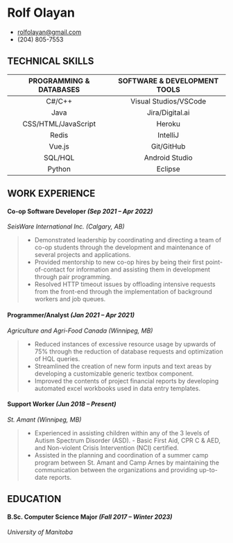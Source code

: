 # Rolf Olayan

- rolfolayan@gmail.com
- (204) 805-7553

## TECHNICAL SKILLS

| **PROGRAMMING & DATABASES** | **SOFTWARE & DEVELOPMENT TOOLS** |
|:-----------------------:|:----------------------------:|
|          C#/C++         |     Visual Studios/VSCode    |
|           Java          |        Jira/Digital.ai       |
|   CSS/HTML/JavaScript   |            Heroku            |
|          Redis          |           IntelliJ           |
|          Vue.js         |          Git/GitHub          |
|         SQL/HQL         |        Android Studio        |
|          Python         |            Eclipse           |

## WORK EXPERIENCE

#### **Co-op Software Developer** _(Sep 2021 – Apr 2022)_
_SeisWare International Inc. (Calgary, AB)_
> - Demonstrated leadership by coordinating and directing a team of co-op students through the development and maintenance of several projects and applications.
> - Provided mentorship to new co-op hires by being their first point-of-contact for information and assisting them in development through pair programming.
> - Resolved HTTP timeout issues by offloading intensive requests from the front-end through the implementation of background workers and job queues.

#### **Programmer/Analyst** _(Jan 2021 – Apr 2021)_
_Agriculture and Agri-Food Canada (Winnipeg, MB)_
> - Reduced instances of excessive resource usage by upwards of 75% through the reduction of database requests and optimization of HQL queries.
> - Streamlined the creation of new form inputs and text areas by developing a customizable generic textbox component.
> - Improved the contents of project financial reports by developing automated excel workbooks used in data entry templates.

#### **Support Worker** _(Jun 2018 – Present)_
_St. Amant (Winnipeg, MB)_
> - Experienced in assisting children within any of the 3 levels of Autism Spectrum Disorder (ASD).
> 		- Basic First Aid, CPR C & AED, and Non-violent Crisis Intervention (NCI) certified.
> - Assisted in the planning and coordination of a summer camp program between St. Amant and Camp Arnes by maintaining the communication between the organizations and providing up-to-date reports.

## EDUCATION

#### **B.Sc. Computer Science Major** _(Fall 2017 – Winter 2023)_
_University of Manitoba_
